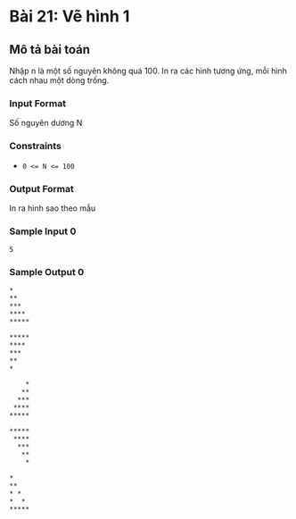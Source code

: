 # Bài 21: Vẽ hình 1

## Mô tả bài toán
Nhập n là một số nguyên không quá 100. In ra các hình tương ứng, mỗi hình cách nhau một dòng trống.

### Input Format
Số nguyên dương N

### Constraints
- `0 <= N <= 100`

### Output Format
In ra hình sao theo mẫu

### Sample Input 0
```
5
```
### Sample Output 0
```
*
**
***
****
*****

*****
****
***
** 
*

    *
   **
  ***
 ****
*****

*****
 ****
  ***
   **
    *

*
**
* *
*  *
*****
```
